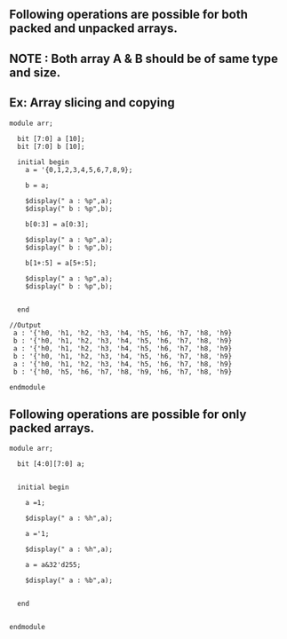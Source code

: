 ## Following operations are possible for both packed and unpacked arrays.
## NOTE : Both array A & B should be of same type and size.

## Ex: Array slicing and copying
```
module arr;
  
  bit [7:0] a [10];
  bit [7:0] b [10];
  
  initial begin
    a = '{0,1,2,3,4,5,6,7,8,9};
    
    b = a;
    
    $display(" a : %p",a);
    $display(" b : %p",b);
    
    b[0:3] = a[0:3];
    
    $display(" a : %p",a);
    $display(" b : %p",b);  
    
    b[1+:5] = a[5+:5];
    
    $display(" a : %p",a);
    $display(" b : %p",b);
    
    
  end

//Output
 a : '{'h0, 'h1, 'h2, 'h3, 'h4, 'h5, 'h6, 'h7, 'h8, 'h9} 
 b : '{'h0, 'h1, 'h2, 'h3, 'h4, 'h5, 'h6, 'h7, 'h8, 'h9} 
 a : '{'h0, 'h1, 'h2, 'h3, 'h4, 'h5, 'h6, 'h7, 'h8, 'h9} 
 b : '{'h0, 'h1, 'h2, 'h3, 'h4, 'h5, 'h6, 'h7, 'h8, 'h9} 
 a : '{'h0, 'h1, 'h2, 'h3, 'h4, 'h5, 'h6, 'h7, 'h8, 'h9} 
 b : '{'h0, 'h5, 'h6, 'h7, 'h8, 'h9, 'h6, 'h7, 'h8, 'h9}
  
endmodule
```

## Following operations are possible for only packed arrays.
```
module arr;
  
  bit [4:0][7:0] a;

  
  initial begin

    a =1;
    
    $display(" a : %h",a);
    
    a ='1;
    
    $display(" a : %h",a);
    
    a = a&32'd255;
    
    $display(" a : %b",a);
    
    
  end

  
endmodule
```

